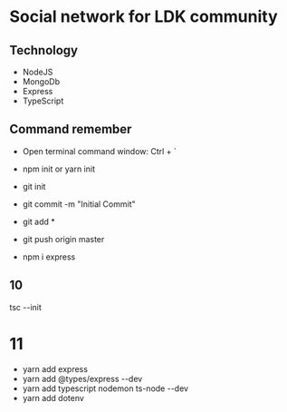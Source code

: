 # Social network for LDK community

## Technology

- NodeJS
- MongoDb
- Express
- TypeScript

## Command remember

- Open terminal command window: Ctrl + `
- npm init or yarn init
- git init
- git commit -m "Initial Commit"
- git add *
- git push origin master

- npm i express

## 10
tsc --init

# 11

- yarn add express
- yarn add @types/express --dev 
- yarn add typescript nodemon ts-node --dev
- yarn add dotenv